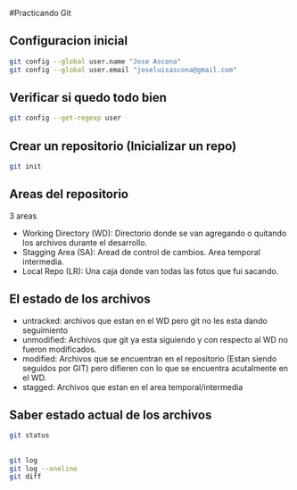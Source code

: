 #Practicando Git

## Configuracion inicial

```sh
git config --global user.name "Jose Ascona"
git config --global user.email "joseluisascona@gmail.com"
```

## Verificar si quedo todo bien
```sh
git config --get-regexp user
```

## Crear un repositorio (Inicializar un repo)
```sh
git init
```

## Areas del repositorio

3 areas

* Working Directory (WD): Directorio donde se van agregando o quitando los archivos durante el desarrollo.
* Stagging Area (SA): Aread de control de cambios. Area temporal intermedia.
* Local Repo (LR): Una caja donde van todas las fotos que fui sacando. 


## El estado de los archivos
* untracked: archivos que estan en el WD pero git no les esta dando seguimiento
* unmodified: Archivos que git ya esta siguiendo y con respecto al WD no fueron modificados.
* modified: Archivos que se encuentran en el repositorio (Estan siendo seguidos por GIT) pero difieren con lo que se encuentra acutalmente en el WD.
* stagged: Archivos que estan en el area temporal/intermedia

## Saber estado actual de los archivos
```sh
git status
```

## 
```sh
git log
git log --oneline
git diff

```

##
```sh
```

##
```sh
```